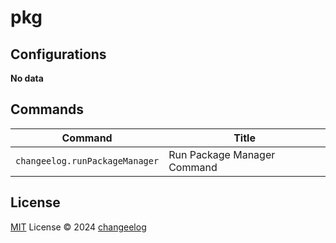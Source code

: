 # pkg

## Configurations

<!-- configs -->

**No data**

<!-- configs -->

## Commands

<!-- commands -->

| Command                        | Title                       |
| ------------------------------ | --------------------------- |
| `changeelog.runPackageManager` | Run Package Manager Command |

<!-- commands -->

## License

[MIT](./LICENSE.md) License © 2024 [changeelog](https://github.com/changeelog)
